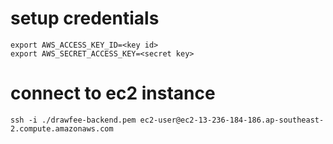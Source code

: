 # setup credentials
```
export AWS_ACCESS_KEY_ID=<key id>
export AWS_SECRET_ACCESS_KEY=<secret key>

```

# connect to ec2 instance
`ssh -i ./drawfee-backend.pem ec2-user@ec2-13-236-184-186.ap-southeast-2.compute.amazonaws.com`


